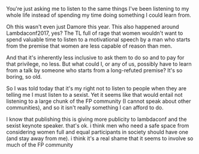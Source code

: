 You're just asking me to listen to the same things I've been listening to my whole life instead of spending my time doing something I could learn from.

Oh this wasn't even just Damore this year. This also happened around Lambdaconf2017, yes? The TL full of rage that women wouldn't want to spend valuable time to listen to a motivational speech by a man who starts from the premise that women are less capable of reason than men.

And that it's inherently less inclusive to ask them to do so and to pay for that privilege, no less. But what could I, or any of us, possibly have to learn from a talk by someone who starts from a long-refuted premise? It's so boring, so old.

So I was told today that it's my right not to listen to people when they are telling me I must listen to a sexist. Yet it seems like that would entail not listening to a large chunk of the FP community (I cannot speak about other communities), and so it isn't really something I can afford to do.

I know that publishing this is giving more publicity to lambdaconf and the sexist keynote speaker. that's ok. i think men who need a safe space from considering women full and equal participants in society should have one (and stay away from me). i think it's a real shame that it seems to involve so much of the FP community
